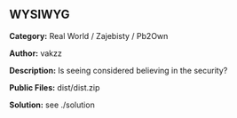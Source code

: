 ## WYSIWYG

**Category:** Real World / Zajebisty / Pb2Own

**Author:** vakzz

**Description:**
Is seeing considered believing in the security?

**Public Files:**
dist/dist.zip

**Solution:**
see ./solution


